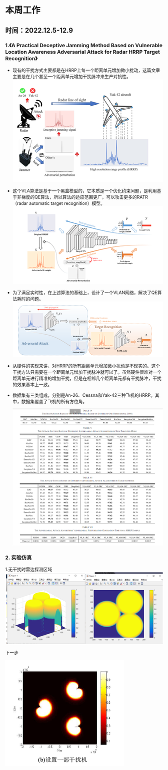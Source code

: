 # 本周工作

## 时间：2022.12.5-12.9

### 1.《A Practical Deceptive Jamming Method Based on Vulnerable Location Awareness Adversarial Attack for Radar HRRP Target Recognition》

* 现有的干扰方式主要都是在HRRP上每一个距离单元增加微小扰动，这篇文章主要是在几个甚至一个距离单元增加干扰脉冲来生产对抗性。![](1.jpg)

* 这个VLA算法是基于一个黑盒模型的，它本质是一个优化约束问题，是利用基于非梯度的QE算法，所以算法的适应范围更广，可以攻击更多的RATR（radar automatic target recognition）模型。
![](VLA.JPG)

* 为了满足实时性，在上述算法的基础上，设计了一个VLAN网络，解决了QE算法耗时的问题。![](VLAN.jpg)

* 从硬件的实现来讲，对HRRP的所有距离单元增加微小扰动是不现实的。这个干扰方法只需要在一个距离单元增加干扰脉冲就可以了。虽然硬件很难对一个距离单元进行精准的增加干扰，但是在相邻几个距离单元都有干扰脉冲，干扰的效果基本上一致。

* 数据集有三类组成，分别是An-26、Cessna和Yak-42三种飞机的HRRP。其中，数据集覆盖了飞机的所有方位角。

  ![](实验结果.jpg)

 ### 2. 实验仿真

1.无干扰时雷达探测区域![](无干扰时雷达探测区域.jpg)

下一步

![](加干扰.jpg)

